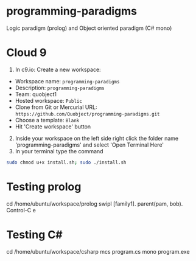 # programming-paradigms
Logic paradigm (prolog) and Object oriented paradigm (C# mono)

# Cloud 9
1. In c9.io: Create a new workspace: 
  * Workspace name: `programming-paradigms`
  * Description: `programming-paradigms`
  * Team: quobject1
  * Hosted workspace: `Public`
  * Clone from Git or Mercurial URL: `https://github.com/Quobject/programming-paradigms.git`
  * Choose a template: `Blank`
  * Hit 'Create workspace' button
2. Inside your workspace on the left side right click the folder name 'programming-paradigms' and select 'Open Terminal Here'
3. In your terminal type the command 

```bash
sudo chmod u+x install.sh; sudo ./install.sh
```

# Testing prolog
cd /home/ubuntu/workspace/prolog
swipl
[family1].
parent(pam, bob).
Control-C e

# Testing C#
cd /home/ubuntu/workspace/csharp
mcs program.cs
mono program.exe

